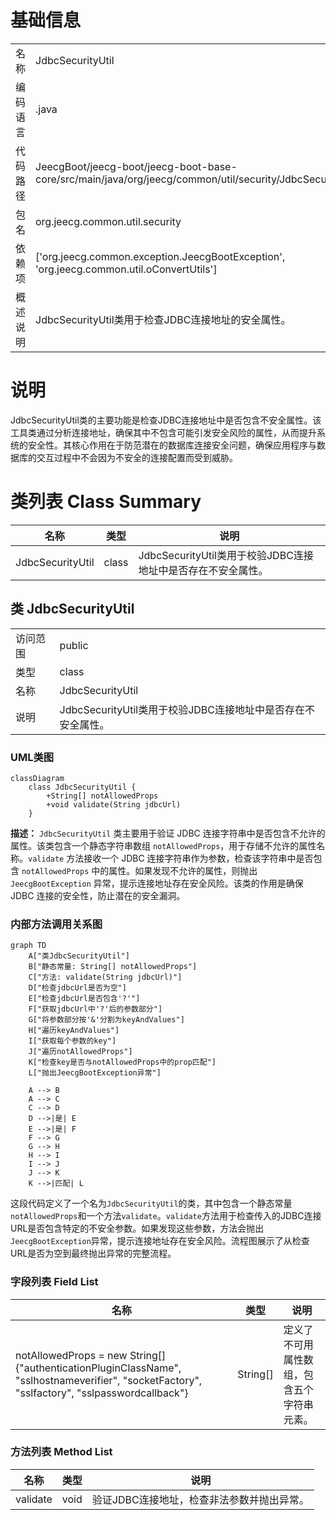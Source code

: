# 基础信息

|      |      |
|------|------|
| 名称 | JdbcSecurityUtil |
| 编码语言 | .java |
| 代码路径 | JeecgBoot/jeecg-boot/jeecg-boot-base-core/src/main/java/org/jeecg/common/util/security/JdbcSecurityUtil.java |
| 包名 | org.jeecg.common.util.security |
| 依赖项 | ['org.jeecg.common.exception.JeecgBootException', 'org.jeecg.common.util.oConvertUtils'] |
| 概述说明 | JdbcSecurityUtil类用于检查JDBC连接地址的安全属性。 |

# 说明

JdbcSecurityUtil类的主要功能是检查JDBC连接地址中是否包含不安全属性。该工具类通过分析连接地址，确保其中不包含可能引发安全风险的属性，从而提升系统的安全性。其核心作用在于防范潜在的数据库连接安全问题，确保应用程序与数据库的交互过程中不会因为不安全的连接配置而受到威胁。

# 类列表 Class Summary

| 名称   | 类型  | 说明 |
|-------|------|-------------|
| JdbcSecurityUtil | class | JdbcSecurityUtil类用于校验JDBC连接地址中是否存在不安全属性。 |



## 类 JdbcSecurityUtil

|      |      |
|------|------|
| 访问范围 | public |
| 类型 | class |
| 名称 | JdbcSecurityUtil |
| 说明 | JdbcSecurityUtil类用于校验JDBC连接地址中是否存在不安全属性。 |


### UML类图

```mermaid
classDiagram
    class JdbcSecurityUtil {
        +String[] notAllowedProps
        +void validate(String jdbcUrl)
    }
```

**描述：**
`JdbcSecurityUtil` 类主要用于验证 JDBC 连接字符串中是否包含不允许的属性。该类包含一个静态字符串数组 `notAllowedProps`，用于存储不允许的属性名称。`validate` 方法接收一个 JDBC 连接字符串作为参数，检查该字符串中是否包含 `notAllowedProps` 中的属性。如果发现不允许的属性，则抛出 `JeecgBootException` 异常，提示连接地址存在安全风险。该类的作用是确保 JDBC 连接的安全性，防止潜在的安全漏洞。


### 内部方法调用关系图

```mermaid
graph TD
    A["类JdbcSecurityUtil"]
    B["静态常量: String[] notAllowedProps"]
    C["方法: validate(String jdbcUrl)"]
    D["检查jdbcUrl是否为空"]
    E["检查jdbcUrl是否包含'?'"]
    F["获取jdbcUrl中'?'后的参数部分"]
    G["将参数部分按'&'分割为keyAndValues"]
    H["遍历keyAndValues"]
    I["获取每个参数的key"]
    J["遍历notAllowedProps"]
    K["检查key是否与notAllowedProps中的prop匹配"]
    L["抛出JeecgBootException异常"]

    A --> B
    A --> C
    C --> D
    D -->|是| E
    E -->|是| F
    F --> G
    G --> H
    H --> I
    I --> J
    J --> K
    K -->|匹配| L
```

这段代码定义了一个名为`JdbcSecurityUtil`的类，其中包含一个静态常量`notAllowedProps`和一个方法`validate`。`validate`方法用于检查传入的JDBC连接URL是否包含特定的不安全参数。如果发现这些参数，方法会抛出`JeecgBootException`异常，提示连接地址存在安全风险。流程图展示了从检查URL是否为空到最终抛出异常的完整流程。

### 字段列表 Field List

| 名称  | 类型  | 说明 |
|-------|-------|------|
| notAllowedProps = new String[]{"authenticationPluginClassName", "sslhostnameverifier", "socketFactory", "sslfactory", "sslpasswordcallback"} | String[] | 定义了不可用属性数组，包含五个字符串元素。 |

### 方法列表 Method List

| 名称  | 类型  | 说明 |
|-------|-------|------|
| validate | void | 验证JDBC连接地址，检查非法参数并抛出异常。 |




